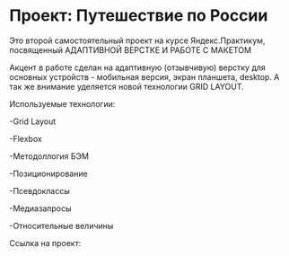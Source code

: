 # Проект: Путешествие по России

Это второй самостоятельный проект на курсе Яндекс.Практикум, посвященный АДАПТИВНОЙ ВЕРСТКЕ И РАБОТЕ С МАКЕТОМ

Акцент в работе сделан на адаптивную (отзывчивую) верстку для основных устройств - мобильная версия, экран планшета, desktop. А так же внимание уделяется новой технологии GRID LAYOUT.

Используемые технологии:

-Grid Layout

-Flexbox

-Методоллогия БЭМ

-Позиционирование

-Псевдоклассы

-Медиазапросы

-Относительные величины

Ссылка на проект: 